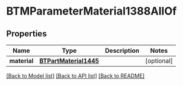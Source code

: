 # BTMParameterMaterial1388AllOf

## Properties
Name | Type | Description | Notes
------------ | ------------- | ------------- | -------------
**material** | [**BTPartMaterial1445**](BTPartMaterial1445.md) |  | [optional] 

[[Back to Model list]](../README.md#documentation-for-models) [[Back to API list]](../README.md#documentation-for-api-endpoints) [[Back to README]](../README.md)


